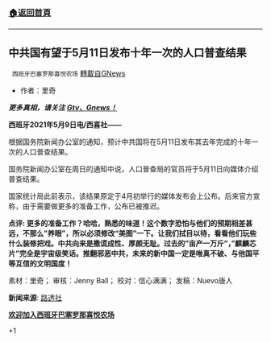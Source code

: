 ###  [:house:返回首頁](https://github.com/ourhimalayas/txt)
---

## 中共国有望于5月11日发布十年一次的人口普查结果
` 西班牙巴塞罗那喜悦农场` [轉載自GNews](https://gnews.org/zh-hans/1194814/)

- 作者：里奇


***更多真相，请关注*** ***[Gtv、Gnews！](https://gtv.org/)***

**西班牙2021年5月9日电/西喜社——**

根据国务院新闻办公室的通知，预计中共国将在5月11日发布其去年完成的十年一次的人口普查结果。

国务院新闻办公室在周日的通知中说，人口普查局的官员将于5月11日向媒体介绍普查结果。

国家统计局此前表示，该结果原定于4月初举行的媒体发布会上公布。后来官方宣称，由于需要做更多的准备工作，公布已被推迟。

**点评: 更多的准备工作？哈哈，熟悉的味道！这个数字恐怕与他们的预期相差甚远，不那么”养眼”，所以必须修改“美图”一下。让我们拭目以待，看看他们玩些什么装修把戏。中共向来是撒谎成性、厚颜无耻。过去的”亩产一万斤”，”麒麟芯片”完全是宇宙级笑话。推翻邪恶中共，未来的新中国一定是唯真不破、与他国平等互信的文明国度！**

素材：里奇； 审核：Jenny Ball； 校对：信心满满； 发稿：Nuevo唐人

**新闻来源**: [路透社](https://www.reuters.com/world/china/china-expected-release-results-once-in-a-decade-census-may-11-2021-05-09/)

**[欢迎加入西班牙巴塞罗那喜悦农场](https://discord.com/invite/WPy8Qp7)**



+1
